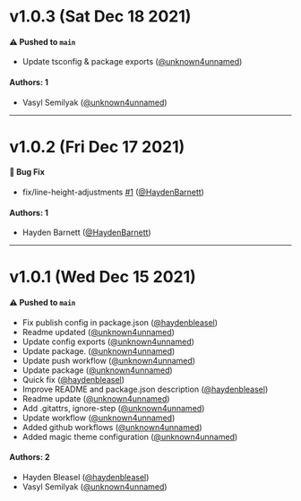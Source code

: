 # v1.0.3 (Sat Dec 18 2021)

#### ⚠️ Pushed to `main`

- Update tsconfig & package exports ([@unknown4unnamed](https://github.com/unknown4unnamed))

#### Authors: 1

- Vasyl Semilyak ([@unknown4unnamed](https://github.com/unknown4unnamed))

---

# v1.0.2 (Fri Dec 17 2021)

#### 🐛 Bug Fix

- fix/line-height-adjustments [#1](https://github.com/corellium/tailwind-config/pull/1) ([@HaydenBarnett](https://github.com/HaydenBarnett))

#### Authors: 1

- Hayden Barnett ([@HaydenBarnett](https://github.com/HaydenBarnett))

---

# v1.0.1 (Wed Dec 15 2021)

#### ⚠️ Pushed to `main`

- Fix publish config in package.json ([@haydenbleasel](https://github.com/haydenbleasel))
- Readme updated ([@unknown4unnamed](https://github.com/unknown4unnamed))
- Update config exports ([@unknown4unnamed](https://github.com/unknown4unnamed))
- Update package. ([@unknown4unnamed](https://github.com/unknown4unnamed))
- Update push workflow ([@unknown4unnamed](https://github.com/unknown4unnamed))
- Update package ([@unknown4unnamed](https://github.com/unknown4unnamed))
- Quick fix ([@haydenbleasel](https://github.com/haydenbleasel))
- Improve README and package.json description ([@haydenbleasel](https://github.com/haydenbleasel))
- Readme update ([@unknown4unnamed](https://github.com/unknown4unnamed))
- Add .gitattrs, ignore-step ([@unknown4unnamed](https://github.com/unknown4unnamed))
- Update workflow ([@unknown4unnamed](https://github.com/unknown4unnamed))
- Added github workflows ([@unknown4unnamed](https://github.com/unknown4unnamed))
- Added magic theme configuration ([@unknown4unnamed](https://github.com/unknown4unnamed))

#### Authors: 2

- Hayden Bleasel ([@haydenbleasel](https://github.com/haydenbleasel))
- Vasyl Semilyak ([@unknown4unnamed](https://github.com/unknown4unnamed))
